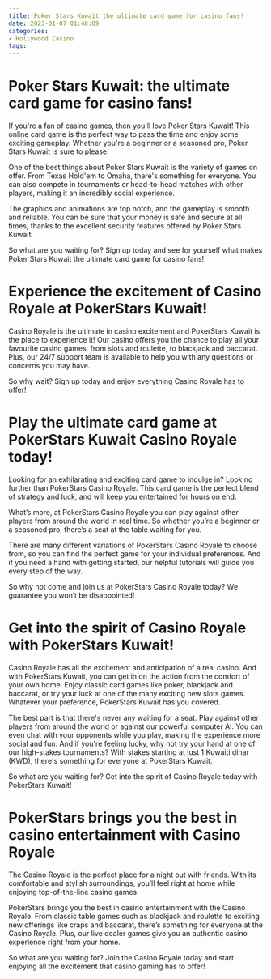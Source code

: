 ```yaml
---
title: Poker Stars Kuwait the ultimate card game for casino fans! 
date: 2023-01-07 01:48:09
categories:
- Hollywood Casino
tags:
---
```



#  Poker Stars Kuwait: the ultimate card game for casino fans! 

If you're a fan of casino games, then you'll love Poker Stars Kuwait! This online card game is the perfect way to pass the time and enjoy some exciting gameplay. Whether you're a beginner or a seasoned pro, Poker Stars Kuwait is sure to please.

One of the best things about Poker Stars Kuwait is the variety of games on offer. From Texas Hold'em to Omaha, there's something for everyone. You can also compete in tournaments or head-to-head matches with other players, making it an incredibly social experience.

The graphics and animations are top notch, and the gameplay is smooth and reliable. You can be sure that your money is safe and secure at all times, thanks to the excellent security features offered by Poker Stars Kuwait.

So what are you waiting for? Sign up today and see for yourself what makes Poker Stars Kuwait the ultimate card game for casino fans!

#  Experience the excitement of Casino Royale at PokerStars Kuwait! 

Casino Royale is the ultimate in casino excitement and PokerStars Kuwait is the place to experience it! Our casino offers you the chance to play all your favourite casino games, from slots and roulette, to blackjack and baccarat. Plus, our 24/7 support team is available to help you with any questions or concerns you may have.

So why wait? Sign up today and enjoy everything Casino Royale has to offer!

#  Play the ultimate card game at PokerStars Kuwait Casino Royale today! 

Looking for an exhilarating and exciting card game to indulge in? Look no further than PokerStars Casino Royale. This card game is the perfect blend of strategy and luck, and will keep you entertained for hours on end.

What’s more, at PokerStars Casino Royale you can play against other players from around the world in real time. So whether you’re a beginner or a seasoned pro, there’s a seat at the table waiting for you.

There are many different variations of PokerStars Casino Royale to choose from, so you can find the perfect game for your individual preferences. And if you need a hand with getting started, our helpful tutorials will guide you every step of the way.

So why not come and join us at PokerStars Casino Royale today? We guarantee you won’t be disappointed!

#  Get into the spirit of Casino Royale with PokerStars Kuwait! 

Casino Royale has all the excitement and anticipation of a real casino. And with PokerStars Kuwait, you can get in on the action from the comfort of your own home. Enjoy classic card games like poker, blackjack and baccarat, or try your luck at one of the many exciting new slots games. Whatever your preference, PokerStars Kuwait has you covered. 

The best part is that there's never any waiting for a seat. Play against other players from around the world or against our powerful computer AI. You can even chat with your opponents while you play, making the experience more social and fun. And if you're feeling lucky, why not try your hand at one of our high-stakes tournaments? With stakes starting at just 1 Kuwaiti dinar (KWD), there's something for everyone at PokerStars Kuwait. 

So what are you waiting for? Get into the spirit of Casino Royale today with PokerStars Kuwait!

#  PokerStars brings you the best in casino entertainment with Casino Royale

The Casino Royale is the perfect place for a night out with friends. With its comfortable and stylish surroundings, you’ll feel right at home while enjoying top-of-the-line casino games.

PokerStars brings you the best in casino entertainment with the Casino Royale. From classic table games such as blackjack and roulette to exciting new offerings like craps and baccarat, there’s something for everyone at the Casino Royale. Plus, our live dealer games give you an authentic casino experience right from your home.

So what are you waiting for? Join the Casino Royale today and start enjoying all the excitement that casino gaming has to offer!
